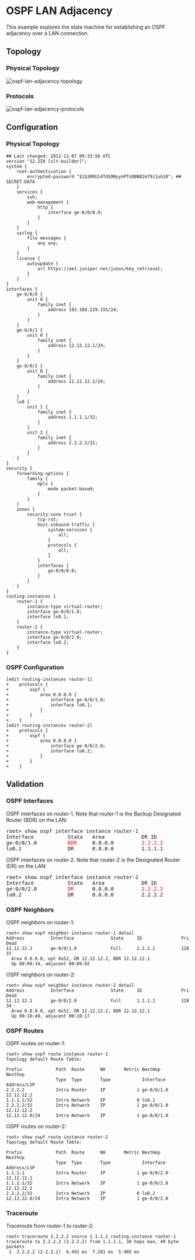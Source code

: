 # OSPF LAN Adjacency

This example explores the state machine for establishing an OSPF adjacency over a LAN connection.

## Topology

### Physical Topology

![ospf-lan-adjacency-topology](ospf-lan-adjacency-topology.jpg)

### Protocols

![ospf-lan-adjacency-protocols](ospf-lan-adjacency-protocols.jpg)

## Configuration

### Physical Topology

```
## Last changed: 2012-11-07 09:33:58 UTC
version "12.2I0 [slt-builder]";
system {
    root-authentication {
        encrypted-password "$1$3RRU14Td$9NyynPTnDBN82m79i1uG10"; ## SECRET-DATA
    }
    services {
        ssh;
        web-management {
            http {
                interface ge-0/0/0.0;
            }
        }
    }
    syslog {
        file messages {
            any any;
        }
    }
    license {
        autoupdate {
            url https://ae1.juniper.net/junos/key_retrieval;
        }
    }
}
interfaces {
    ge-0/0/0 {
        unit 0 {
            family inet {
                address 192.168.229.155/24;
            }
        }
    }
    ge-0/0/1 {
        unit 0 {
            family inet {
                address 12.12.12.1/24;
            }
        }
    }
    ge-0/0/2 {
        unit 0 {
            family inet {
                address 12.12.12.2/24;
            }
        }
    }
    lo0 {
        unit 1 {
            family inet {
                address 1.1.1.1/32;
            }
        }
        unit 2 {
            family inet {
                address 2.2.2.2/32;
            }
        }
    }
}
security {
    forwarding-options {
        family {
            mpls {
                mode packet-based;
            }
        }
    }
    zones {
        security-zone trust {
            tcp-rst;
            host-inbound-traffic {
                system-services {
                    all;
                }
                protocols {
                    all;
                }
            }
            interfaces {
                ge-0/0/0.0;
            }
        }
    }
}
routing-instances {
    router-1 {
        instance-type virtual-router;
        interface ge-0/0/1.0;
        interface lo0.1;
    }
    router-2 {
        instance-type virtual-router;
        interface ge-0/0/2.0;
        interface lo0.2;
    }
}
```

### OSPF Configuration


```
[edit routing-instances router-1]
+    protocols {
+        ospf {
+            area 0.0.0.0 {
+                interface ge-0/0/1.0;
+                interface lo0.1;
+            }
+        }
+    }
[edit routing-instances router-2]
+    protocols {
+        ospf {
+            area 0.0.0.0 {
+                interface ge-0/0/2.0;
+                interface lo0.2;
+            }
+        }
+    }
```

## Validation

### OSPF Interfaces

OSPF interfaces on router-1. Note that router-1 is the Backup Designated Router (BDR) on the LAN:

<pre>
root> show ospf interface instance router-1 
Interface           State   Area            DR ID           BDR ID          Nbrs
ge-0/0/1.0          <font color="red">BDR</font>     0.0.0.0         <font color="red">2.2.2.2</font>         <font color="red">1.1.1.1</font>            1
lo0.1               DR      0.0.0.0         1.1.1.1         0.0.0.0            0
</pre>

OSPF interfaces on router-2. Note that router-2 is the Designated Router (DR) on the LAN:

<pre>
root> show ospf interface instance router-2    
Interface           State   Area            DR ID           BDR ID          Nbrs
ge-0/0/2.0          <font color="red">DR</font>      0.0.0.0         <font color="red">2.2.2.2</font>         <font color="red">1.1.1.1</font>            1
lo0.2               DR      0.0.0.0         2.2.2.2         0.0.0.0            0
</pre>

### OSPF Neighbors

OSPF neighbors on router-1:

```
root> show ospf neighbor instance router-1 detail       
Address          Interface              State     ID               Pri  Dead
12.12.12.2       ge-0/0/1.0             Full      2.2.2.2          128    37
  Area 0.0.0.0, opt 0x52, DR 12.12.12.2, BDR 12.12.12.1
  Up 00:09:34, adjacent 00:09:02
```

OSPF neighbors on router-2:

```
root> show ospf neighbor instance router-2 detail    
Address          Interface              State     ID               Pri  Dead
12.12.12.1       ge-0/0/2.0             Full      1.1.1.1          128    34
  Area 0.0.0.0, opt 0x52, DR 12.12.12.2, BDR 12.12.12.1
  Up 00:10:49, adjacent 00:10:17
```

### OSPF Routes

OSPF routes on router-1:

```
root> show ospf route instance router-1    
Topology default Route Table:

Prefix             Path  Route      NH       Metric NextHop       Nexthop      
                   Type  Type       Type            Interface     Address/LSP
2.2.2.2            Intra Router     IP            1 ge-0/0/1.0    12.12.12.2
1.1.1.1/32         Intra Network    IP            0 lo0.1
2.2.2.2/32         Intra Network    IP            1 ge-0/0/1.0    12.12.12.2
12.12.12.0/24      Intra Network    IP            1 ge-0/0/1.0
```

OSPF routes on router-2:

```
root> show ospf route instance router-2    
Topology default Route Table:

Prefix             Path  Route      NH       Metric NextHop       Nexthop      
                   Type  Type       Type            Interface     Address/LSP
1.1.1.1            Intra Router     IP            1 ge-0/0/2.0    12.12.12.1
1.1.1.1/32         Intra Network    IP            1 ge-0/0/2.0    12.12.12.1
2.2.2.2/32         Intra Network    IP            0 lo0.2
12.12.12.0/24      Intra Network    IP            1 ge-0/0/2.0
```

### Traceroute

Traceroute from router-1 to router-2:

```
root> traceroute 2.2.2.2 source 1.1.1.1 routing-instance router-1 
traceroute to 2.2.2.2 (2.2.2.2) from 1.1.1.1, 30 hops max, 40 byte packets
 1  2.2.2.2 (2.2.2.2)  6.491 ms  7.281 ms  5.985 ms
```
